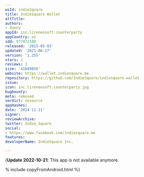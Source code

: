 ```yaml
---
wsId: indieSquare
title: IndieSquare Wallet
altTitle: 
authors:
- danny
appId: inc.lireneosoft.counterparty
appCountry: us
idd: 977972108
released: '2015-05-03'
updated: '2021-08-17'
version: '1.255'
stars: 1
reviews: 1
size: '41849856'
website: https://wallet.indiesquare.me
repository: https://github.com/IndieSquare/indiesquare-wallet
issue: 
icon: inc.lireneosoft.counterparty.jpg
bugbounty: 
meta: removed
verdict: nosource
appHashes: 
date: '2024-11-21'
signer: 
reviewArchive: 
twitter: Indie_Square
social:
- https://www.facebook.com/indiesquare.me
features: 
developerName: IndieSquare Inc.

---
```


{**Update 2022-10-21**: This app is not available anymore.

% include copyFromAndroid.html %}
